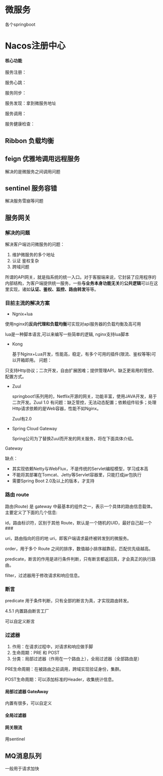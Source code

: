 # 微服务

各个springboot

# Nacos注册中心

#### 核心功能

服务注册：

服务心跳：

服务同步：

服务发现：拿到微服务地址

服务调用：

服务健康检查：

## Ribbon 负载均衡

## feign 优雅地调用远程服务

解决的是微服务之间调用问题

## sentinel 服务容错

解决服务雪崩等问题

## 服务网关

### 解决的问题

解决客户端访问微服务的问题：

1. 维护微服务的多个地址
2. 认证 鉴权复杂
3. 跨域问题

所谓的API网关，就是指系统的统一入口。对于客服端来说，它封装了应用程序的内部结构，为客户端提供统一服务，一些**与业务本身功能无关**的**公共逻辑**可以在这里实现，诸如**认证、鉴权、监控、路由转发**等等。

### 目前主流的解决方案

* Ngnix+lua

使用nginx的**反向代理和负载均衡**可实现对api服务器的负载均衡及高可用

lua是一种脚本语言,可以来编写一些简单的逻辑, nginx支持lua脚本

* Kong

  基于Nginx+Lua开发，性能高，稳定，有多个可用的插件(限流、鉴权等等)可以开箱即用。 问题：

只支持Http协议；二次开发，自由扩展困难；提供管理API，缺乏更易用的管控、配置方式。

* Zuul

  springboot1系列用的，Netflix开源的网关，功能丰富，使用JAVA开发，易于二次开发。Zuul 1.0 有问题：缺乏管控，无法动态配置；依赖组件较多；处理Http请求依赖的是Web容器，性能不如Nginx。

  Zuul有2.0
* Spring Cloud Gateway

  Spring公司为了替换Zuul而开发的网关服务，将在下面具体介绍。

Gateway

缺点：

* 其实现依赖Netty与WebFlux，不是传统的Servlet编程模型，学习成本高
* 不能将其部署在Tomcat、Jetty等Servlet容器里，只能打成jar包执行
* 需要Spring Boot 2.0及以上的版本，才支持

### 路由 route

路由(Route) 是 gateway 中最基本的组件之一，表示一个具体的路由信息载体。主要定义了下面的几个信息:

id，路由标识符，区别于其他 Route，默认是一个随机的UID，最好自己起一个###

uri，路由指向的目的地 uri，即客户端请求最终被转发到的微服务。

order，用于多个 Route 之间的排序，数值越小排序越靠前，匹配优先级越高。

predicate，断言的作用是进行条件判断，只有断言都返回真，才会真正的执行路由。

filter，过滤器用于修改请求和响应信息。

### 断言

predicate 用于条件判断，只有全部的断言为真，才实现路由转发。

4\.5.1 内置路由断言工厂

可以自定义断言

### 过滤器

1. 作用：在请求过程中，对请求和响应做手脚
2. 生命周期：PRE  和 POST
3. 分类：局部过滤器（作用在一个路由上），全局过滤器（全部路由是）

PRE生命周期：在被路由之前调用，跨域实现验证身份，集群。

POST生命周期：可以添加标准的Header，收集统计信息。

#### 局部过滤器 GateAway

内置有很多，可以自定义

#### 全局过滤器

#### 网关限流

用sentinel

## MQ消息队列

一般用于请求加快